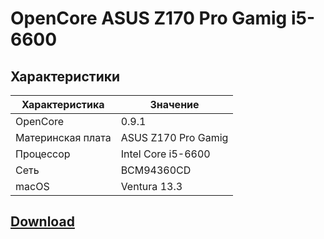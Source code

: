 # OpenCore ASUS Z170 Pro Gamig i5-6600 

## Характеристики

| Характеристика         | Значение                   |
| ----------------------| --------------------------|
| OpenCore               | 0.9.1                      |
| Материнская плата                | ASUS Z170 Pro Gamig               |
| Процессор              | Intel Core i5-6600        |
| Сеть                   | BCM94360CD     |
| macOS              		 | Ventura 13.3							  |

## [Download](https://github.com/Dvoinik11/MacOS-Ventura-Hacintosh/releases/tag/Ventura)
